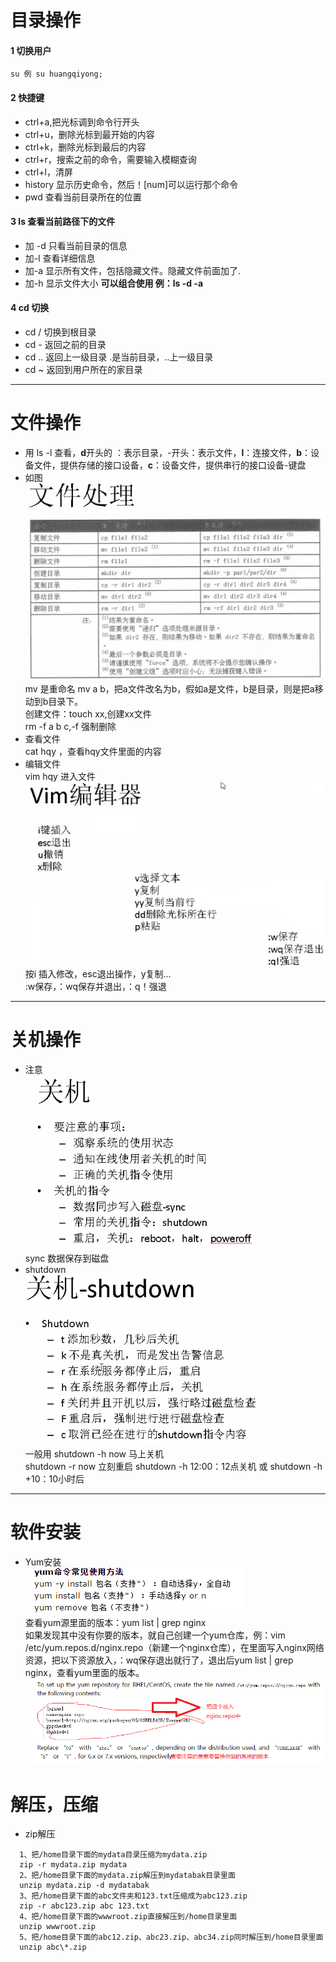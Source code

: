 ﻿# 目录操作
#### 1 切换用户  
```
su 例 su huangqiyong;  
```
#### 2 快捷键  
- ctrl+a,把光标调到命令行开头  
- ctrl+u，删除光标到最开始的内容  
- ctrl+k，删除光标到最后的内容  
- ctrl+r，搜索之前的命令，需要输入模糊查询  
- ctrl+l，清屏  
- history 显示历史命令，然后！[num]可以运行那个命令
- pwd  查看当前目录所在的位置  
#### 3 ls   查看当前路径下的文件
- 加 -d 只看当前目录的信息
- 加-l  查看详细信息
- 加-a  显示所有文件，包括隐藏文件。隐藏文件前面加了.
- 加-h  显示文件大小 **可以组合使用  例：ls -d -a**  
#### 4 cd 切换
- cd / 切换到根目录  
- cd - 返回之前的目录
- cd .. 返回上一级目录  .是当前目录，..上一级目录
- cd ~  返回到用户所在的家目录
* * *
# 文件操作
- 用 ls -l 查看，**d**开头的 ：表示目录，\-开头：表示文件，**l**：连接文件，**b**：设备文件，提供存储的接口设备，**c**：设备文件，提供串行的接口设备-键盘
- 如图  
![文件操作](./img/1.png)  
mv 是重命名 mv a b，把a文件改名为b，假如a是文件，b是目录，则是把a移动到b目录下。  
创建文件：touch xx,创建xx文件  
rm -f a b c,-f 强制删除
- 查看文件  
cat hqy ，查看hqy文件里面的内容
- 编辑文件  
vim hqy 进入文件  
![文件操作](./img/2.png)  
按i 插入修改，esc退出操作，y复制...  
:w保存，：wq保存并退出，：q！强退
* * *
# 关机操作
- 注意  
![操作](./img/3.png)  
sync 数据保存到磁盘  
- shutdown  
![操作](./img/4.png)  
一般用 shutdown -h now 马上关机  
shutdown -r now 立刻重启
shutdown -h 12:00：12点关机 或 shutdown -h +10：10小时后  
* * *
# 软件安装
- Yum安装  
 ![操作](./img/5.png)  
 查看yum源里面的版本：yum list | grep nginx  
 如果发现其中没有你要的版本，就自己创建一个yum仓库，例：vim /etc/yum.repos.d/nginx.repo（新建一个nginx仓库），在里面写入nginx网络资源，把以下资源放入，：wq保存退出就行了，退出后yum list | grep nginx，查看yum里面的版本。  
 ![](./img/6.png)
# 解压，压缩
- zip解压
```
  1、把/home目录下面的mydata目录压缩为mydata.zip
  zip -r mydata.zip mydata
  2、把/home目录下面的mydata.zip解压到mydatabak目录里面
  unzip mydata.zip -d mydatabak
  3、把/home目录下面的abc文件夹和123.txt压缩成为abc123.zip
  zip -r abc123.zip abc 123.txt
  4、把/home目录下面的wwwroot.zip直接解压到/home目录里面
  unzip wwwroot.zip
  5、把/home目录下面的abc12.zip、abc23.zip、abc34.zip同时解压到/home目录里面
  unzip abc\*.zip
```

